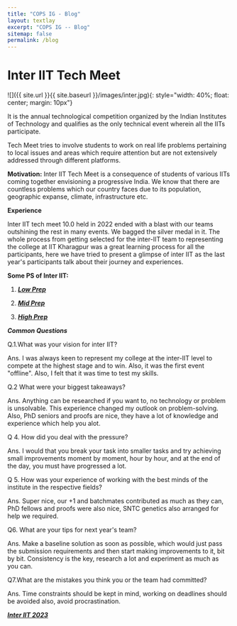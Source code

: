 ```yaml
---
title: "COPS IG - Blog"
layout: textlay
excerpt: "COPS IG -- Blog"
sitemap: false
permalink: /blog
---
```


# Inter IIT Tech Meet
![]({{ site.url }}{{ site.baseurl }}/images/inter.jpg){: style="width: 40%; float: center; margin: 10px"}

It is the annual technological competition organized by the Indian Institutes of Technology and qualifies as the only technical event wherein all the IITs participate.

Tech Meet tries to involve students to work on real life problems pertaining to local issues and areas which require attention but are not extensively addressed through different platforms.


**Motivation:**
Inter IIT Tech Meet is a consequence of students of various IITs coming together envisioning a progressive India. We know that there are countless problems which our country faces due to its population, geographic expanse, climate, infrastructure etc.

**Experience** 

Inter IIT tech meet 10.0 held in 2022 ended with a blast with our teams outshining the rest in many events. We bagged the silver medal in it.
The whole process from getting selected for the inter-IIT team to representing the college at IIT Kharagpur was a great learning process for all the participants,  here we have tried to present a glimpse of inter IIT as the last year's participants talk about their journey and experiences.

**Some PS of Inter IIT:**
 1. ***[Low Prep](https://interiit-tech.org/images/ps/Low_CG.pdf)***

 2. ***[Mid Prep](https://interiit-tech.org/images/ps/Mid_CloudPhy.pdf)***

 3. ***[High Prep](https://interiit-tech.org/images/ps/High_Drona.pdf)***


***Common Questions***

Q.1.What was your vision for inter IIT?

Ans. I was always keen to represent my college at the inter-IIT level to compete at the highest stage and to win. Also, it was the first event "offline". Also, I felt that it was time to test my skills. 

Q.2  What were your biggest takeaways?

Ans. Anything can be researched if you want to, no technology or problem is unsolvable. This experience changed my outlook on problem-solving. Also, PhD seniors and     proofs are nice, they have a lot of knowledge and experience which help you alot.

Q 4. How did you deal with the pressure?

Ans. I would that you break your task into smaller tasks and try achieving small improvements moment by moment, hour by hour, and at the end of the day, you must have   progressed a lot.

Q 5. How was your experience of working with the best minds of the institute in the respective fields?

Ans. Super nice, our +1 and batchmates contributed as much as they can, PhD fellows and proofs were also nice, SNTC genetics also arranged for help we required.

Q6. What are your tips for next year's team?

Ans. Make a baseline solution as soon as possible, which would just pass the submission requirements and then start making improvements to it, bit by bit. Consistency is the key, research a lot and experiment as much as you can.

Q7.What are the mistakes you think you or the team  had committed?

Ans. Time constraints should be kept in mind, working on deadlines should be avoided also, avoid procrastination.

***[Inter IIT 2023](https://interiit-tech.org/)***

